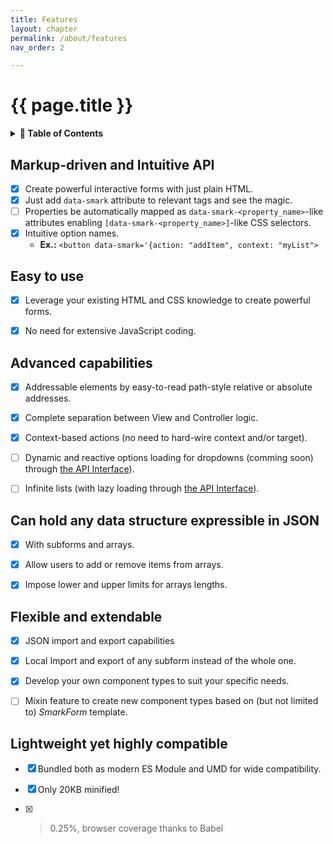 ```yaml
---
title: Features
layout: chapter
permalink: /about/features
nav_order: 2

---
```


# {{ page.title }}

<details>
<summary>
<strong>📖 Table of Contents</strong>
</summary>

  {{ "
<!-- vim-markdown-toc GitLab -->

* [Markup-driven and Intuitive API](#markup-driven-and-intuitive-api)
* [Easy to use](#easy-to-use)
* [Advanced capabilities](#advanced-capabilities)
* [Can hold any data structure expressible in JSON](#can-hold-any-data-structure-expressible-in-json)
* [Flexible and extendable](#flexible-and-extendable)
* [Lightweight yet highly compatible](#lightweight-yet-highly-compatible)

<!-- vim-markdown-toc -->
       " | markdownify }}

</details>



## Markup-driven and Intuitive API

  * [x] Create powerful interactive forms with just plain HTML.
  * [x] Just add `data-smark` attribute to relevant tags and see the magic.
  * [ ] Properties be automatically mapped as `data-smark-<property_name>`-like
    attributes enabling `[data-smark-<property_name>]`-like CSS selectors.
  * [x] Intuitive option names.
    - **Ex.:** `<button data-smark='{action: "addItem", context: "myList">`


## Easy to use

  * [x] Leverage your existing HTML and CSS knowledge to create powerful forms.
  * [x] No need for extensive JavaScript coding.


## Advanced capabilities

  * [x] Addressable elements by easy-to-read path-style relative or absolute addresses.
  * [x] Complete separation between View and Controller logic.
  * [x] Context-based actions (no need to hard-wire context and/or target).
  * [ ] Dynamic and reactive options loading for dropdowns (comming soon)
        through [the API Interface](/advanced_concepts/the_api_interface)).
  * [ ] Infinite lists (with lazy loading through [the API
        Interface](/advanced_concepts/the_api_interface)).


## Can hold any data structure expressible in JSON

  * [x] With subforms and arrays.
  * [x] Allow users to add or remove items from arrays.
  * [x] Impose lower and upper limits for arrays lengths.


## Flexible and extendable

  * [x] JSON import and export capabilities
  * [x] Local Import and export of any subform instead of the whole one.
  * [x] Develop your own component types to suit your specific needs.
  * [ ] Mixin feature to create new component types based on (but not limited
        to) *SmarkForm* template.



## Lightweight yet highly compatible

  * [x] Bundled both as modern ES Module and UMD for wide compatibility.
  * [x] Only 20KB minified!
  * [x] > 0.25%, browser coverage thanks to Babel


